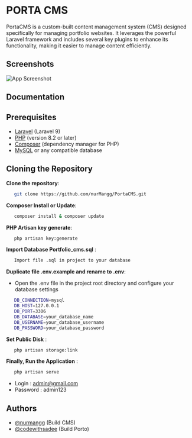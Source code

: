 
# PORTA CMS

PortaCMS is a custom-built content management system (CMS) designed specifically for managing portfolio websites. It leverages the powerful Laravel framework and includes several key plugins to enhance its functionality, making it easier to manage content efficiently.




## Screenshots

![App Screenshot](https://via.placeholder.com/468x300?text=App+Screenshot+Here)


## Documentation

## Prerequisites

- [Laravel](https://laravel.com/docs/9.x) (Laravel 9)
- [PHP](https://www.php.net/manual/en/install.php) (version 8.2 or later)
- [Composer](https://getcomposer.org/download/) (dependency manager for PHP)
- [MySQL](https://dev.mysql.com/downloads/installer/) or any compatible database

## Cloning the Repository


   **Clone the repository**:
   ```bash
      git clone https://github.com/nurMangg/PortaCMS.git
   ```

   **Composer Install  or Update**:
   ```bash
      composer install & composer update
   ```

   **PHP Artisan key generate**:
   ```bash
      php artisan key:generate
   ```

   **Import Database Portfolio_cms.sql** :
   ```bash
      Import file .sql in project to your database
   ```

   **Duplicate file .env.example and rename to .env**: 
   - Open the .env file in the project root directory and configure your database settings
   ```bash
      DB_CONNECTION=mysql
      DB_HOST=127.0.0.1
      DB_PORT=3306
      DB_DATABASE=your_database_name
      DB_USERNAME=your_database_username
      DB_PASSWORD=your_database_password
   ```

   **Set Public Disk** :
   ```bash
      php artisan storage:link
   ```

   **Finally, Run the Application** :
   ```bash
      php artisan serve
   ```

   - Login : admin@gmail.com
   - Password : admin123

   


## Authors

- [@nurmangg](https://www.github.com/nurmangg) (Build CMS)
- [@codewithsadee](https://github.com/codewithsadee/vcard-personal-portfolio) (Build Porto)

